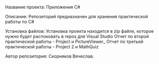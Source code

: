 Название проекта: Приложения C#

Описание: Репозиторий предназначен для хранения практической работы по C#

Установка файлов: Установка проекта находится в zip файле, которое нужно 
будет распоковать в repos для Visual Studio
Отчет по второй практической работы - Project и PictureViewer_
Отчет по третьей практической работы - Project 2 и MathQuiz

Автор репозитория: Скорняков Вячеслав.
